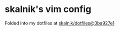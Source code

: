 skalnik's vim config
====================

Folded into my dotfiles at [skalnik/dotfiles@0ba927e1](https://github.com/skalnik/dotfiles/commit/0ba927e1c0f0919c75099d1ace35c019c0252148)
